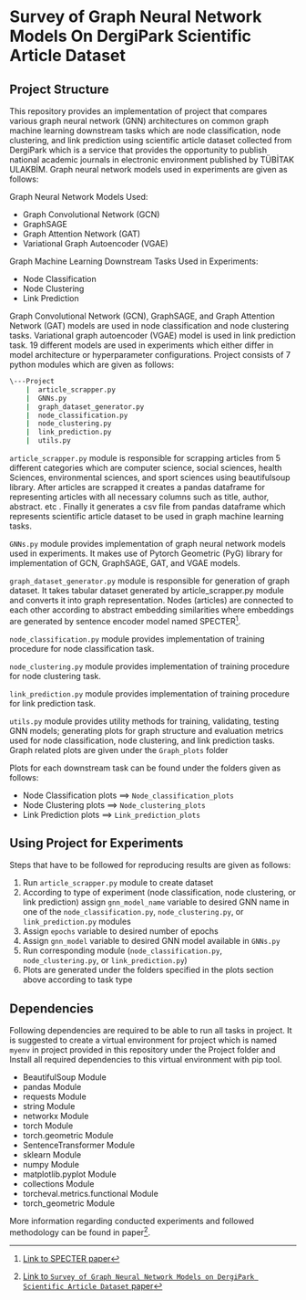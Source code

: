 # Survey of Graph Neural Network Models On DergiPark Scientific Article Dataset

## Project Structure
This repository provides an implementation of project that compares various graph neural network (GNN)
architectures on common graph machine learning downstream tasks which are node classification, node clustering, and link prediction using scientific article dataset collected from DergiPark which is a service that provides the opportunity to 
publish national academic journals in electronic environment published by TÜBİTAK ULAKBİM. Graph neural network models used
in experiments are given as follows:

Graph Neural Network Models Used:
- Graph Convolutional Network (GCN)
- GraphSAGE
- Graph Attention Network (GAT)
- Variational Graph Autoencoder (VGAE)

Graph Machine Learning Downstream Tasks Used in Experiments:
- Node Classification
- Node Clustering
- Link Prediction

Graph Convolutional Network (GCN), GraphSAGE, and Graph Attention Network (GAT) models are used in node classification and
node clustering tasks. Variational graph autoencoder (VGAE) model is used in link prediction task. 19 different models are 
used in experiments which either differ in model architecture or hyperparameter configurations. Project consists of 7 python
modules which are given as follows:

```bash
\---Project
    |  article_scrapper.py  
    |  GNNs.py  
    |  graph_dataset_generator.py  
    |  node_classification.py
    |  node_clustering.py
    |  link_prediction.py
    |  utils.py
```

`article_scrapper.py` module is responsible for scrapping articles from 5 different categories which are computer science, social sciences, health Sciences, environmental sciences, and sport sciences using beautifulsoup library. After articles are scrapped it creates a pandas dataframe for representing articles with all necessary columns such as title, author, abstract. etc . Finally it generates a csv file from pandas dataframe which represents scientific article dataset to be used in graph
machine learning tasks.

`GNNs.py` module provides implementation of graph neural network models used in experiments. It makes use of Pytorch Geometric (PyG) library for implementation of GCN, GraphSAGE, GAT, and VGAE models.

`graph_dataset_generator.py` module is responsible for generation of graph dataset. It takes tabular dataset generated 
by article_scrapper.py module and converts it into graph representation. Nodes (articles) are connected to each other 
according to abstract embedding similarities where embeddings are generated by sentence encoder model named SPECTER[^1].

[^1]: [Link to SPECTER paper](https://arxiv.org/abs/2004.07180)

`node_classification.py` module provides implementation of training procedure for node classification task.

`node_clustering.py` module provides implementation of training procedure for node clustering task.

`link_prediction.py` module provides implementation of training procedure for link prediction task.

`utils.py` module provides utility methods for training, validating, testing GNN models; generating plots for graph 
structure and evaluation metrics used for node classification, node clustering, and link prediction tasks. Graph related 
plots are given under the `Graph_plots` folder

Plots for each downstream task can be found under the folders given as follows:
- Node Classification plots ==> `Node_classification_plots`
- Node Clustering plots ==> `Node_clustering_plots`
- Link Prediction plots ==> `Link_prediction_plots`

## Using Project for Experiments
Steps that have to be followed for reproducing results are given as follows:

1. Run `article_scrapper.py` module to create dataset
2. According to type of experiment (node classification, node clustering, or link prediction) assign `gnn_model_name` variable to desired GNN name in one of the `node_classification.py`, `node_clustering.py`, or `link_prediction.py` modules  
3. Assign `epochs` variable to desired number of epochs
4. Assign `gnn_model` variable to desired GNN model available in `GNNs.py`
5. Run corresponding module (`node_classification.py`, `node_clustering.py`, or `link_prediction.py`)
6. Plots are generated under the folders specified in the plots section above according to task type

## Dependencies
Following dependencies are required to be able to run all tasks in project. It is suggested to create a virtual environment
for project which is named `myenv` in project provided in this repository under the Project folder and Install all required dependencies to this virtual environment with pip tool.

- BeautifulSoup Module
- pandas Module
- requests Module
- string Module
- networkx Module
- torch Module
- torch.geometric Module
- SentenceTransformer Module
- sklearn Module
- numpy Module
- matplotlib.pyplot Module
- collections Module
- torcheval.metrics.functional Module
- torch_geometric Module

More information regarding conducted experiments and followed methodology can be found in paper[^2].
[^2]: [Link to `Survey of Graph Neural Network Models on DergiPark Scientific Article Dataset` paper](https://arxiv.org/abs/2004.07180)
